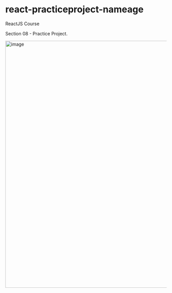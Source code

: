 # react-practiceproject-nameage
ReactJS Course

Section 08 - Practice Project.

<img width="770" alt="image" src="https://user-images.githubusercontent.com/83804066/152789315-54894979-4e08-4c30-8400-7c9f821e66a7.png">
